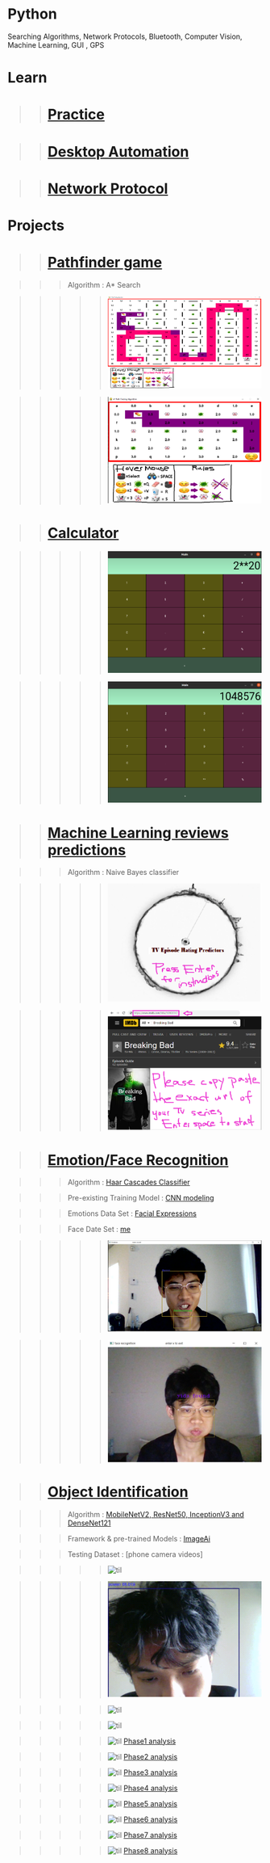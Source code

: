 # Python

Searching Algorithms, Network Protocols, Bluetooth, Computer Vision, Machine Learning, GUI , GPS 

# Learn

> > # [Practice](https://github.com/yida-li/Python/tree/master/practice/README.md)

> > # [Desktop Automation](https://github.com/yida-li/Python/tree/master/project5)

> > # [Network Protocol](https://github.com/yida-li/Python/tree/master/project6)


# Projects

> > # [Pathfinder game](https://github.com/yida-li/Python/tree/master/project1)

> > > Algorithm : A\* Search

> > > > > ![til](project1/screenshot1.PNG)

> > > > > ![til](project1/screenshot2.PNG)

> > # [Calculator](https://github.com/yida-li/Python/tree/master/project8)

> > > > > ![til](project8/s1.png)

> > > > > ![til](project8/s2.png)

> > # [Machine Learning reviews predictions](https://github.com/yida-li/Python/tree/master/project2)

> > > Algorithm : Naive Bayes classifier

> > > > > ![til](project2/rehoboam.PNG)

> > > > > ![til](project2/instructions.PNG)

> > # [Emotion/Face Recognition](https://github.com/yida-li/Python/tree/master/project3)

> > > Algorithm : [Haar Cascades Classifier](https://github.com/opencv/opencv/tree/master/data/haarcascades)

> > > Pre-existing Training Model : [CNN modeling](https://github.com/akmadan/Emotion_Detection_CNN/blob/main/emotion-classification-cnn-using-keras.ipynb)

> > > Emotions Data Set : [Facial Expressions](https://www.kaggle.com/jonathanoheix/face-expression-recognition-dataset)

> > > Face Date Set : [me](https://github.com/yida-li/Python/blob/master/project3/README.md)

> > > > > ![til](project3/recognizer.PNG)

> > > > > ![til](project3/identifier.png)

> > # [Object Identification](https://github.com/yida-li/Python/tree/master/project4)

> > > Algorithm : [MobileNetV2, ResNet50, InceptionV3 and DenseNet121](https://github.com/OlafenwaMoses/ImageAI)

> > > Framework & pre-trained Models : [ImageAi](https://imageai.readthedocs.io/en/latest/detection/index.html)

> > > Testing Dataset : [phone camera videos]

> > > > > ![til](project4/sample_analysis.gif)

> > > > > ![til](project4/camera1_analysis.gif)

> > > > > ![til](project4/dataset1_analysis.gif)

> > > > > ![til](project4/dataset2_analysis.gif)

> > > > > ![til](project5/path1/phase1_analysis.gif) [Phase1 analysis](https://github.com/yida-li/Python/tree/master/project5/path1/phase1_data.txt) 

> > > > > ![til](project5/path1/phase2_analysis.gif) [Phase2 analysis](https://github.com/yida-li/Python/tree/master/project5/path1/phase2_data.txt) 

> > > > > ![til](project5/path1/phase3_analysis.gif) [Phase3 analysis](https://github.com/yida-li/Python/tree/master/project5/path1/phase3_data.txt) 

> > > > > ![til](project5/path1/phase4_analysis.gif) [Phase4 analysis](https://github.com/yida-li/Python/tree/master/project5/path1/phase4_data.txt) 

> > > > > ![til](project5/path1/phase5_analysis.gif) [Phase5 analysis](https://github.com/yida-li/Python/tree/master/project5/path1/phase5_data.txt) 

> > > > > ![til](project5/path1/phase6_analysis.gif) [Phase6 analysis](https://github.com/yida-li/Python/tree/master/project5/path1/phase6_data.txt) 

> > > > > ![til](project5/path1/phase7_analysis.gif) [Phase7 analysis](https://github.com/yida-li/Python/tree/master/project5/path1/phase7_data.txt) 

> > > > > ![til](project5/path1/phase8_analysis.gif) [Phase8 analysis](https://github.com/yida-li/Python/tree/master/project5/path1/phase8_data.txt) 